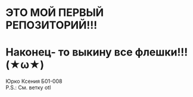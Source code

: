 # ЭТО МОЙ ПЕРВЫЙ РЕПОЗИТОРИЙ!!!
# Наконец- то выкину все флешки!!!  \(★ω★)
Юрко Ксения Б01-008\
P.S.: См. ветку otl
